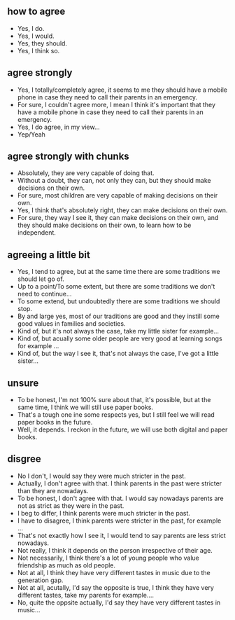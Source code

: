 ## how to agree
- Yes, I do.
- Yes, I would.
- Yes, they should.
- Yes, I think so.
## agree strongly
- Yes, I totally/completely agree, it seems to me they should have a mobile phone in case they need to call their parents in an emergency.
- For sure, I couldn't agree more, I mean I think it's important that they have a mobile phone in case they need to call their parents in an emergency.
- Yes, I do agree, in my view...
- Yep/Yeah
## agree strongly with chunks
- Absolutely, they are very capable of doing that.
- Without a doubt, they can, not only they can, but they should make decisions on their own.
- For sure, most children are very capable of making decisions on their own.
- Yes, I think that's absolutely right, they can make decisions on their own.
- For sure, they way I see it, they can make decisions on their own, and they should make decisions on their own, to learn how to be independent.
## agreeing a little bit
- Yes, I tend to agree, but at the same time there are some traditions we should let go of.
- Up to a point/To some extent, but there are some traditions we don't need to continue...
- To some extend, but undoubtedly there are some traditions we should stop.
- By and large yes, most of our traditions are good and they instill some good values in families and societies.
- Kind of, but it's not always the case, take my little sister for example...
- Kind of, but acually some older people are very good at learning songs for example ...
- Kind of, but the way I see it, that's not always the case, I've got a little sister...

## unsure
- To be honest, I'm not 100% sure about that, it's possible, but at the same time, I think we will still use paper books.
- That's a tough one ine some respects yes, but I still feel we will read paper books in the future.
- Well, it depends. I reckon in the future, we will use both digital and paper books.
## disgree
- No I don't, I would say they were much stricter in the past.
- Actually, I don't agree with that. I think parents in the past were stricter than they are nowadays.
- To be honest, I don't agree with that. I would say nowadays parents are not as strict as they were in the past.
- I beg to differ, I think parents were much stricter in the past.
- I have to disagree, I think parents were stricter in the past, for example ...
- That's not exactly how I see it, I would tend to say parents are less strict nowadays.
- Not really, I think it depends on the person irrespective of their age.
- Not necessarily, I think there's a lot of young people who value friendship as much as old people.
- Not at all, I think they have very different tastes in music due to the generation gap.
- Not at all, acutally, I'd say the opposite is true, I think they have very different tastes, take my parents for example....
- No, quite the oppsite actually, I'd say they have very different tastes in music...




